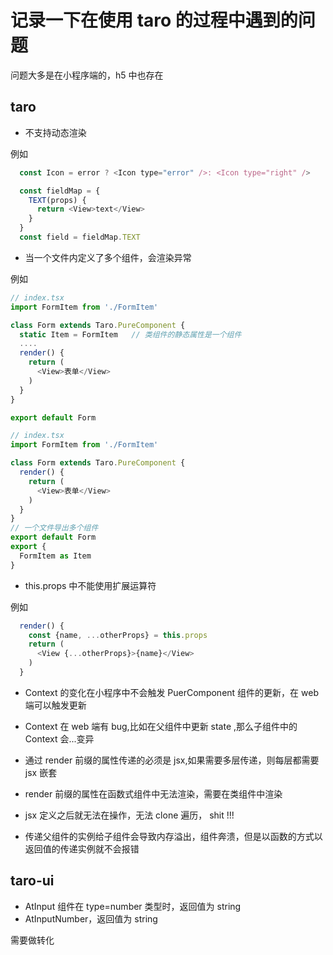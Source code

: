 
# 记录一下在使用 taro 的过程中遇到的问题

问题大多是在小程序端的，h5 中也存在

## taro

- 不支持动态渲染

例如

```js
  const Icon = error ? <Icon type="error" />: <Icon type="right" />
```

```js
  const fieldMap = {
    TEXT(props) {
      return <View>text</View>
    }
  }
  const field = fieldMap.TEXT
```

- 当一个文件内定义了多个组件，会渲染异常

例如

```js
// index.tsx
import FormItem from './FormItem'

class Form extends Taro.PureComponent {
  static Item = FormItem   // 类组件的静态属性是一个组件
  ....
  render() {
    return (
      <View>表单</View>
    )
  }
}

export default Form
```

```js
// index.tsx
import FormItem from './FormItem'

class Form extends Taro.PureComponent {  
  render() {
    return (
      <View>表单</View>
    )
  }
}
// 一个文件导出多个组件
export default Form
export {
  FormItem as Item
}
```

- this.props 中不能使用扩展运算符

例如

```js
  render() {
    const {name, ...otherProps} = this.props  
    return (
      <View {...otherProps}>{name}</View>
    )
  }
```

- Context 的变化在小程序中不会触发 PuerComponent 组件的更新，在 web 端可以触发更新

- Context 在 web 端有 bug,比如在父组件中更新 state ,那么子组件中的 Context 会...变异

- 通过 render 前缀的属性传递的必须是 jsx,如果需要多层传递，则每层都需要 jsx 嵌套

- render 前缀的属性在函数式组件中无法渲染，需要在类组件中渲染

- jsx 定义之后就无法在操作，无法 clone 遍历， shit !!!

- 传递父组件的实例给子组件会导致内存溢出，组件奔溃，但是以函数的方式以返回值的传递实例就不会报错

## taro-ui

- AtInput 组件在 type=number 类型时，返回值为 string
- AtInputNumber，返回值为 string

需要做转化
